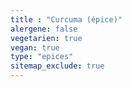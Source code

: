 ```yaml
---
title : "Curcuma (épice)"
alergene: false
vegetarien: true
vegan: true
type: "epices"
sitemap_exclude: true
--- 
```


